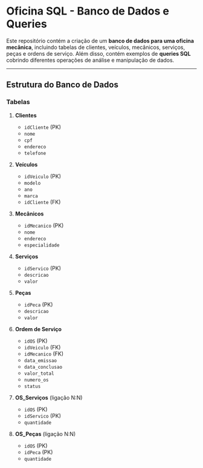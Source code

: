 # Oficina SQL - Banco de Dados e Queries

Este repositório contém a criação de um **banco de dados para uma oficina mecânica**, incluindo tabelas de clientes, veículos, mecânicos, serviços, peças e ordens de serviço. Além disso, contém exemplos de **queries SQL** cobrindo diferentes operações de análise e manipulação de dados.

---

## Estrutura do Banco de Dados

### Tabelas

1. **Clientes**
   - `idCliente` (PK)
   - `nome`
   - `cpf`
   - `endereco`
   - `telefone`

2. **Veículos**
   - `idVeiculo` (PK)
   - `modelo`
   - `ano`
   - `marca`
   - `idCliente` (FK)

3. **Mecânicos**
   - `idMecanico` (PK)
   - `nome`
   - `endereco`
   - `especialidade`

4. **Serviços**
   - `idServico` (PK)
   - `descricao`
   - `valor`

5. **Peças**
   - `idPeca` (PK)
   - `descricao`
   - `valor`

6. **Ordem de Serviço**
   - `idOS` (PK)
   - `idVeiculo` (FK)
   - `idMecanico` (FK)
   - `data_emissao`
   - `data_conclusao`
   - `valor_total`
   - `numero_os`
   - `status`

7. **OS_Serviços** (ligação N:N)
   - `idOS` (PK)
   - `idServico` (PK)
   - `quantidade`

8. **OS_Peças** (ligação N:N)
   - `idOS` (PK)
   - `idPeca` (PK)
   - `quantidade`
